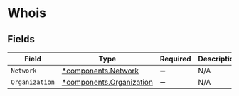 # Whois


## Fields

| Field                                                               | Type                                                                | Required                                                            | Description                                                         |
| ------------------------------------------------------------------- | ------------------------------------------------------------------- | ------------------------------------------------------------------- | ------------------------------------------------------------------- |
| `Network`                                                           | [*components.Network](../../models/components/network.md)           | :heavy_minus_sign:                                                  | N/A                                                                 |
| `Organization`                                                      | [*components.Organization](../../models/components/organization.md) | :heavy_minus_sign:                                                  | N/A                                                                 |